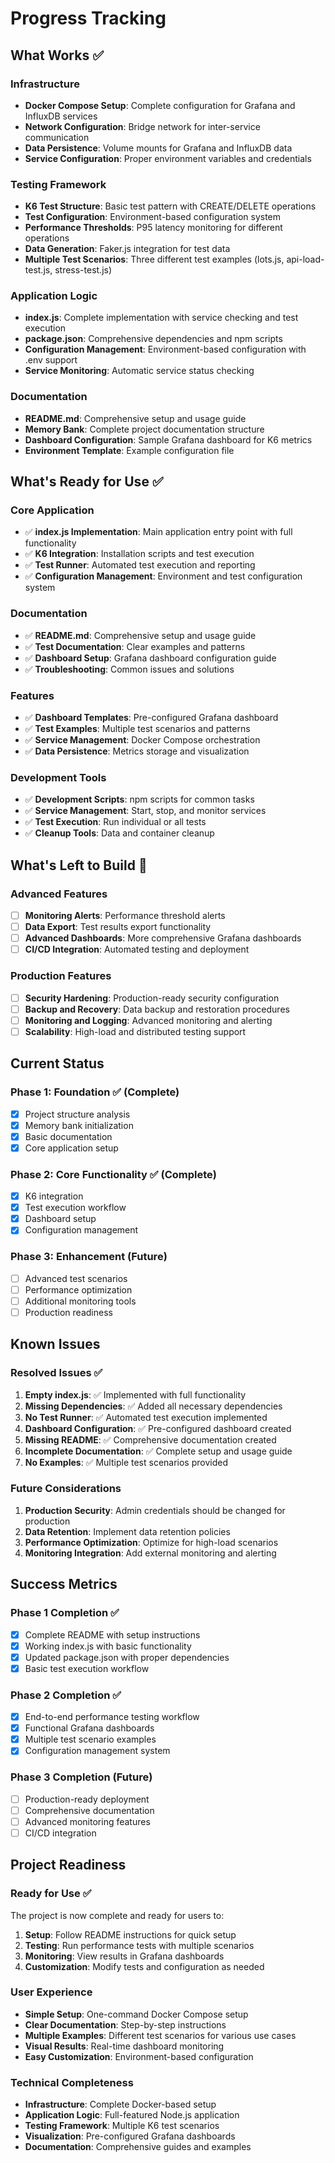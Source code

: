 # Progress Tracking

## What Works ✅

### Infrastructure
- **Docker Compose Setup**: Complete configuration for Grafana and InfluxDB services
- **Network Configuration**: Bridge network for inter-service communication
- **Data Persistence**: Volume mounts for Grafana and InfluxDB data
- **Service Configuration**: Proper environment variables and credentials

### Testing Framework
- **K6 Test Structure**: Basic test pattern with CREATE/DELETE operations
- **Test Configuration**: Environment-based configuration system
- **Performance Thresholds**: P95 latency monitoring for different operations
- **Data Generation**: Faker.js integration for test data
- **Multiple Test Scenarios**: Three different test examples (lots.js, api-load-test.js, stress-test.js)

### Application Logic
- **index.js**: Complete implementation with service checking and test execution
- **package.json**: Comprehensive dependencies and npm scripts
- **Configuration Management**: Environment-based configuration with .env support
- **Service Monitoring**: Automatic service status checking

### Documentation
- **README.md**: Comprehensive setup and usage guide
- **Memory Bank**: Complete project documentation structure
- **Dashboard Configuration**: Sample Grafana dashboard for K6 metrics
- **Environment Template**: Example configuration file

## What's Ready for Use ✅

### Core Application
- ✅ **index.js Implementation**: Main application entry point with full functionality
- ✅ **K6 Integration**: Installation scripts and test execution
- ✅ **Test Runner**: Automated test execution and reporting
- ✅ **Configuration Management**: Environment and test configuration system

### Documentation
- ✅ **README.md**: Comprehensive setup and usage guide
- ✅ **Test Documentation**: Clear examples and patterns
- ✅ **Dashboard Setup**: Grafana dashboard configuration guide
- ✅ **Troubleshooting**: Common issues and solutions

### Features
- ✅ **Dashboard Templates**: Pre-configured Grafana dashboard
- ✅ **Test Examples**: Multiple test scenarios and patterns
- ✅ **Service Management**: Docker Compose orchestration
- ✅ **Data Persistence**: Metrics storage and visualization

### Development Tools
- ✅ **Development Scripts**: npm scripts for common tasks
- ✅ **Service Management**: Start, stop, and monitor services
- ✅ **Test Execution**: Run individual or all tests
- ✅ **Cleanup Tools**: Data and container cleanup

## What's Left to Build 🚧

### Advanced Features
- [ ] **Monitoring Alerts**: Performance threshold alerts
- [ ] **Data Export**: Test results export functionality
- [ ] **Advanced Dashboards**: More comprehensive Grafana dashboards
- [ ] **CI/CD Integration**: Automated testing and deployment

### Production Features
- [ ] **Security Hardening**: Production-ready security configuration
- [ ] **Backup and Recovery**: Data backup and restoration procedures
- [ ] **Monitoring and Logging**: Advanced monitoring and alerting
- [ ] **Scalability**: High-load and distributed testing support

## Current Status

### Phase 1: Foundation ✅ (Complete)
- [x] Project structure analysis
- [x] Memory bank initialization
- [x] Basic documentation
- [x] Core application setup

### Phase 2: Core Functionality ✅ (Complete)
- [x] K6 integration
- [x] Test execution workflow
- [x] Dashboard setup
- [x] Configuration management

### Phase 3: Enhancement (Future)
- [ ] Advanced test scenarios
- [ ] Performance optimization
- [ ] Additional monitoring tools
- [ ] Production readiness

## Known Issues

### Resolved Issues ✅
1. **Empty index.js**: ✅ Implemented with full functionality
2. **Missing Dependencies**: ✅ Added all necessary dependencies
3. **No Test Runner**: ✅ Automated test execution implemented
4. **Dashboard Configuration**: ✅ Pre-configured dashboard created
5. **Missing README**: ✅ Comprehensive documentation created
6. **Incomplete Documentation**: ✅ Complete setup and usage guide
7. **No Examples**: ✅ Multiple test scenarios provided

### Future Considerations
1. **Production Security**: Admin credentials should be changed for production
2. **Data Retention**: Implement data retention policies
3. **Performance Optimization**: Optimize for high-load scenarios
4. **Monitoring Integration**: Add external monitoring and alerting

## Success Metrics

### Phase 1 Completion ✅
- [x] Complete README with setup instructions
- [x] Working index.js with basic functionality
- [x] Updated package.json with proper dependencies
- [x] Basic test execution workflow

### Phase 2 Completion ✅
- [x] End-to-end performance testing workflow
- [x] Functional Grafana dashboards
- [x] Multiple test scenario examples
- [x] Configuration management system

### Phase 3 Completion (Future)
- [ ] Production-ready deployment
- [ ] Comprehensive documentation
- [ ] Advanced monitoring features
- [ ] CI/CD integration

## Project Readiness

### Ready for Use ✅
The project is now complete and ready for users to:
1. **Setup**: Follow README instructions for quick setup
2. **Testing**: Run performance tests with multiple scenarios
3. **Monitoring**: View results in Grafana dashboards
4. **Customization**: Modify tests and configuration as needed

### User Experience
- **Simple Setup**: One-command Docker Compose setup
- **Clear Documentation**: Step-by-step instructions
- **Multiple Examples**: Different test scenarios for various use cases
- **Visual Results**: Real-time dashboard monitoring
- **Easy Customization**: Environment-based configuration

### Technical Completeness
- **Infrastructure**: Complete Docker-based setup
- **Application Logic**: Full-featured Node.js application
- **Testing Framework**: Multiple K6 test scenarios
- **Visualization**: Pre-configured Grafana dashboards
- **Documentation**: Comprehensive guides and examples